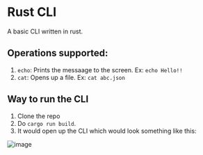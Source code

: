 # Rust CLI

A basic CLI written in rust.

## Operations supported:

1. `echo`: Prints the messaage to the screen. Ex: `echo Hello!!`
2. `cat`: Opens up a file. Ex: `cat abc.json`

## Way to run the CLI
1. Clone the repo
2. Do `cargo run build`.
3. It would open up the CLI which would look something like this:

![image](https://github.com/akp111/rust_cli/assets/38760485/327d8094-e833-44d9-9631-48ed3bff66dc)
